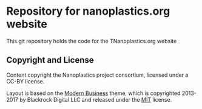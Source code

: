 # Repository for nanoplastics.org website

This git repository holds the code for the TNanoplastics.org website

## Copyright and License

Content copyright the Nanoplastics project consortium, licensed under a CC-BY license.

Layout is based on the [Modern Business](https://blackrockdigital.github.io/startbootstrap-modern-business/) theme, which is copyrighted 2013-2017 by Blackrock Digital LLC and released under the [MIT](https://github.com/BlackrockDigital/startbootstrap-modern-business/blob/gh-pages/LICENSE) license.
